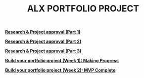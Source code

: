 <h1 align="center"><b>ALX PORTFOLIO PROJECT</b></h1>

<br>

<b><a href="https://github.com/codenvibes/alx-portfolio_project/tree/master/research%20%26%20project%20approval%20(part%201)">Research & Project approval (Part 1)</a></b>

<b><a href="https://github.com/codenvibes/alx-portfolio_project/tree/master/research%20%26%20project%20approval%20(part%202)">Research & Project approval (Part 2)</a></b>

<b><a href="https://github.com/codenvibes/alx-portfolio_project/tree/master/research%20%26%20project%20approval%20(part%203)">Research & Project approval (Part 3)</a></b>

<b><a href="https://github.com/codenvibes/alx-portfolio_project/tree/master/build%20your%20portfolio%20project%20(week%201)%3A%20making%20progress">Build your portfolio project (Week 1): Making Progress</a></b>

<b><a href="https://github.com/codenvibes/alx-portfolio_project/tree/master/build%20your%20portfolio%20project%20(week%202)%3A%20mvp%20complete">Build your portfolio project (Week 2): MVP Complete</a></b>

<b><a href=" "> </a></b>
